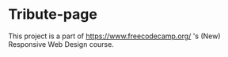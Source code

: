 # Tribute-page

This project is a part of https://www.freecodecamp.org/ 's (New) Responsive Web Design course.
